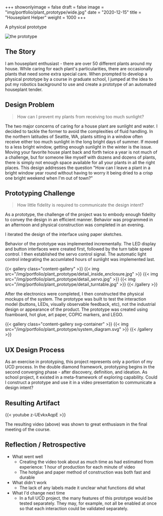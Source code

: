 +++
showonlyimage = false
draft = false 
image = "img/portfolio/plant_prototype/wide.jpg"
date = "2020-12-15"
title = "Houseplant Helper"
weight = 1000
+++

A physical prototype

<!--more-->

![the prototype](/img/portfolio/plant_prototype/wide.jpg)


## The Story


I am houseplant enthusiast - there are over 50 different plants around my house. While caring for each plant's particularities, there are occasionally plants that need some extra special care. When prompted to develop a physical prototype by a course in graduate school, I jumped at the idea to put my robotics background to use and create a prototype of an automated houseplant tender.

## Design Problem

> How can I prevent my plants from receiving too much sunlight?

The two major concerns of caring for a house plant are sunlight and water. I decided to tackle the former to avoid the complexities of fluid handling. In the northern latitudes of Seattle, WA, plants sitting in a window often receive either too much sunlight in the long bright days of summer. If moved to a less bright window, getting enough sunlight in the winter is the issue. Moving your favorite house plant back and forth twice a year is not much of a challenge, but for someone like myself with dozens and dozens of plants, there is simply not enough space available for all your plants in all the right places. This design addresses the question "How can I leave a plant in a bright window year round without having to worry it being dried to a crisp one bright weekend when I'm out of town?"

## Prototyping Challenge

> How little fidelity is required to communicate the design intent?

As a prototype, the challenge of the project was to embody enough fidelity to convey the design in an efficient manner. Behavior was programmed in an afternoon and physical construction was completed in an evening. 

I iterated the design of the interface using paper sketches.

Behavior of the prototype was implemented incrementally. The LED display and button interfaces were created first, followed by the turn table speed control. I then established the servo control signal. The automatic light control integrating the accumlated hours of sunlight was implemented last.


{{< gallery class="content-gallery" >}}
  {{< img src="/img/portfolio/plant_prototype/detail_inside_enclosure.jpg" >}}
  {{< img src="/img/portfolio/plant_prototype/detail_servo.jpg" >}}
  {{< img src="/img/portfolio/plant_prototype/detail_turntable.jpg" >}}
{{< /gallery >}}


After the electronics were completed, I then constructed the physical mockups of the system. The prototype was built to test the interaction model (buttons, LEDs, visually observable feedback, etc), not the industrial design or appearance of the product. The prototype was created using foamboard, hot glue, art paper, COPIC markers, and LEGO.

{{< gallery class="content-gallery svg-container" >}}
  {{< img src="/img/portfolio/plant_prototype/system_diagram.svg" >}}
{{< /gallery >}}

## UX Design Process

As an exercise in prototyping, this project represents only a portion of my UCD process. In the double diamond framework, prototyping begins in the second converging phase - after discovery, definition, and ideation. As school project, it existed in a meta-framework of exploring capability. Could I construct a prototype and use it in a video presentation to communicate a design intent?

<!--
## Challenges in the Design
- explain the core challenge(s)
- _1-2 sentences and screenshots if helpful_

## Re-evaluation of Design Decisions
- show iteration and process

## Development Adjustment
- who I worked with
- what happened
- _1-2 sentences, bullet points_

## Launch / Results
- what happened, what was the outcome?
- what were the "wins"
- _1-2 sentences, a few bullet points_
-->

## Resulting Artifact 

{{< youtube z-UEvkxAqpE >}}

The resulting video (above) was shown to great enthusiasm in the final meeting of the course. 

## Reflection / Retrospective
- What went well
    - Creating the video took about as much time as had estimated from experience: 1 hour of production for each minute of video
    - The hotglue and paper method of construction was both fast and durable
- What didn't work
    - The lack of any labels made it unclear what functions did what
- What I'd change next time
    - In a full UCD project, the many features of this prototype would be tested separately. They may, for example, not all be enabled at once so that each interaction could be validated separately.
<!--
- what I enjoyed
- future actions: tie to business goals if possible
-->


